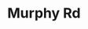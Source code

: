 ---
abv: 6.2%
alt:
availability: Keg
bitterness: 
description: The base beer for our rotating milk stout series. Silky mouthfeel and big notes of chocolate rounded by subtle roast and a slight sweetness on the back end.
gravity: 
hops: 
ibu: 16
img: murphy-road.jpg
layout: beer
malt: 
modal-id: murphy-road
title: Murphy Rd
on-tap: yup
sourness: 
style: Milk Stout
---